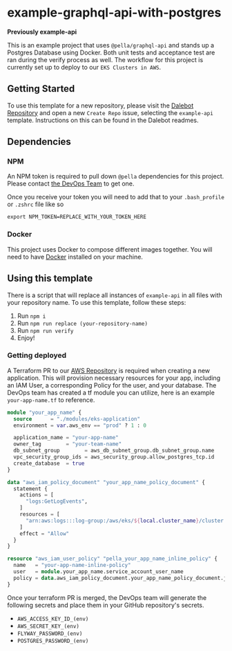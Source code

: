 # example-graphql-api-with-postgres

**Previously example-api**

This is an example project that uses `@pella/graphql-api` and
stands up a Postgres Database using Docker. Both unit tests and acceptance
test are ran during the verify process as well. The workflow for this project is currently set up to deploy to our `EKS Clusters in AWS`.

## Getting Started
To use this template for a new repository, please visit the [Dalebot Repository](https://github.com/Pella-Digital-Team/dalebot) and open a new `Create Repo` issue, selecting the `example-api` template. Instructions on this can be found in the Dalebot readmes.

## Dependencies

### NPM

An NPM token is required to pull down `@pella` dependencies for this project. Please contact [the DevOps Team](mailto:devops@pella.com) to get one.

Once you receive your token you will need to add that to your `.bash_profile` or `.zshrc` file like so

```
export NPM_TOKEN=REPLACE_WITH_YOUR_TOKEN_HERE
```

### Docker

This project uses Docker to compose different images together. You will need to have [Docker](https://www.docker.com/products/docker-desktop/) installed on your machine.

## Using this template

There is a script that will replace all instances of `example-api` in all files with your repository name. To use this template, follow these steps:

1. Run `npm i`
2. Run `npm run replace (your-repository-name)`
3. Run `npm run verify`
4. Enjoy!

### Getting deployed

A Terraform PR to our [AWS Repository](https://github.com/Pella-Digital-Team/aws) is required when creating a new application. This will provision necessary resources for your app, including an IAM User, a corresponding Policy for the user, and your database. The DevOps team has created a tf module you can utilize, here is an example `your-app-name.tf` to reference.

```terraform
module "your_app_name" {
  source      = "./modules/eks-application"
  environment = var.aws_env == "prod" ? 1 : 0

  application_name = "your-app-name"
  owner_tag        = "your-team-name"
  db_subnet_group        = aws_db_subnet_group.db_subnet_group.name
  vpc_security_group_ids = aws_security_group.allow_postgres_tcp.id
  create_database  = true
}

data "aws_iam_policy_document" "your_app_name_policy_document" {
  statement {
    actions = [
      "logs:GetLogEvents",
    ]
    resources = [
      "arn:aws:logs:::log-group:/aws/eks/${local.cluster_name}/cluster:*"
    ]
    effect = "Allow"
  }
}

resource "aws_iam_user_policy" "pella_your_app_name_inline_policy" {
  name   = "your-app-name-inline-policy"
  user   = module.your_app_name.service_account_user_name
  policy = data.aws_iam_policy_document.your_app_name_policy_document.json
}
```

Once your terraform PR is merged, the DevOps team will generate the following secrets and place them in your GitHub repository's secrets.

* `AWS_ACCESS_KEY_ID_(env)`
* `AWS_SECRET_KEY_(env)`
* `FLYWAY_PASSWORD_(env)`
* `POSTGRES_PASSWORD_(env)`

